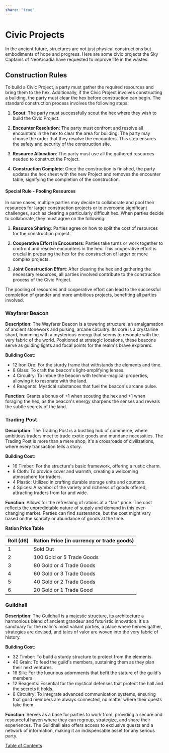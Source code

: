 ```yaml
---  
share: "true"  
---  
```

  
# Civic Projects    
    
In the ancient future, structures are not just physical constructions but embodiments of hope and progress. Here are some civic projects the Sky Captains of NeoArcadia have requested to improve life in the wastes.    
    
## Construction Rules    
    
To build a Civic Project, a party must gather the required resources and bring them to the hex. Additionally, if the Civic Project involves constructing a building, the party must clear the hex before construction can begin. The standard construction process involves the following steps:    
    
1. **Scout**: The party must successfully scout the hex where they wish to build the Civic Project.    
       
2. **Encounter Resolution**: The party must confront and resolve all encounters in the hex to clear the area for building. The party may choose the order that they resolve the encounters. This step ensures the safety and security of the construction site.    
    
3. **Resource Allocation**: The party must use all the gathered resources needed to construct the Project.    
    
4. **Construction Complete**: Once the construction is finished, the party updates the hex sheet with the new Project and removes the encounter table, signifying the completion of the construction.    
    
#### Special Rule - Pooling Resources    
    
In some cases, multiple parties may decide to collaborate and pool their resources for larger construction projects or to overcome significant challenges, such as clearing a particularly difficult hex. When parties decide to collaborate, they must agree on the following:    
    
1. **Resource Sharing**: Parties agree on how to split the cost of resources for the construction project.    
    
2. **Cooperative Effort in Encounters**: Parties take turns or work together to confront and resolve encounters in the hex. This cooperative effort is crucial in preparing the hex for the construction of larger or more complex projects.    
    
3. **Joint Construction Effort**: After clearing the hex and gathering the necessary resources, all parties involved contribute to the construction process of the Civic Project.    
    
The pooling of resources and cooperative effort can lead to the successful completion of grander and more ambitious projects, benefiting all parties involved.    
    
### Wayfarer Beacon    
    
**Description**: The Wayfarer Beacon is a towering structure, an amalgamation of ancient stonework and pulsing, arcane circuitry. Its core is a crystalline shard, humming with a mysterious energy that seems to resonate with the very fabric of the world. Positioned at strategic locations, these beacons serve as guiding lights and focal points for the realm's brave explorers.    
    
**Building Cost**:    
- 12 Iron Ore: For the sturdy frame that withstands the elements and time.    
- 8 Glass: To craft the beacon's light-amplifying lenses.    
- 4 Circuitry: To imbue the beacon with techno-magical properties, allowing it to resonate with the land.    
- 4 Reagents: Mystical substances that fuel the beacon's arcane pulse.    
    
**Function**: Grants a bonus of +1 when scouting the hex and +1 when foraging the hex, as the beacon's energy sharpens the senses and reveals the subtle secrets of the land.    
    
### Trading Post    
    
**Description**: The Trading Post is a bustling hub of commerce, where ambitious traders meet to trade exotic goods and mundane necessities. The Trading Post is more than a mere shop; it's a crossroads of civilizations, where every transaction tells a story.    
    
**Building Cost**:    
    
- 16 Timber: For the structure's basic framework, offering a rustic charm.    
- 8 Cloth: To provide cover and warmth, creating a welcoming atmosphere for traders.    
- 4 Plastic: Utilized in crafting durable storage units and counters.    
- 4 Spices: A symbol of the variety and richness of goods offered, attracting traders from far and wide.    
    
**Function**: Allows for the refreshing of rations at a "fair" price. The cost reflects the unpredictable nature of supply and demand in this ever-changing market. Parties can find sustenance, but the cost might vary based on the scarcity or abundance of goods at the time.    
    
**Ration Price Table**    
    
| Roll (d6) | Ration Price (in currency or trade goods) |    
|-----------|------------------------------------------|    
| 1         | Sold Out                                 |    
| 2         | 100 Gold or 5 Trade Goods                |    
| 3         | 80 Gold or 4 Trade Goods                 |    
| 4         | 60 Gold or 3 Trade Goods                 |    
| 5         | 40 Gold or 2 Trade Goods                 |    
| 6         | 20 Gold or 1 Trade Good                  |    
    
### Guildhall    
    
**Description**: The Guildhall is a majestic structure, its architecture a harmonious blend of ancient grandeur and futuristic innovation. It's a sanctuary for the realm's most valiant parties, a place where heroes gather, strategies are devised, and tales of valor are woven into the very fabric of history.    
    
**Building Cost**:    
- 32 Timber: To build a sturdy structure to protect from the elements.    
- 40 Grain: To feed the guild's members, sustaining them as they plan their next ventures.    
- 16 Silk: For the luxurious adornments that befit the stature of the guild's members.    
- 12 Reagents: Essential for the mystical defenses that protect the hall and the secrets it holds.    
- 8 Circuitry: To integrate advanced communication systems, ensuring that guild members are always connected, no matter where their quests take them.    
    
**Function**: Serves as a base for parties to work from, providing a secure and resourceful haven where they can regroup, strategize, and share their experiences. The Guildhall also offers access to exclusive quests and a network of information, making it an indispensable asset for any serious party.    
    
[Table of Contents](./Table-of-Contents.html)